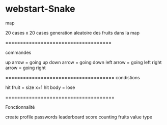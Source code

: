 # webstart-Snake

map

20 cases x 20 cases
generation aleatoire des fruits dans la map

====================================

commandes

up arrow = going up
down arrow = going down
left arrow = going left
right arrow = going right

=====================================
condistions

hit fruit = size x+1
hit body = lose

=====================================

Fonctionnalité

create profile
passwords
leaderboard
score counting
fruits value type
